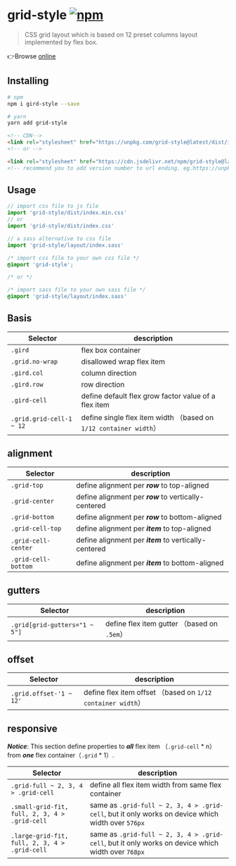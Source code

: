 # grid-style [![npm](https://img.shields.io/npm/v/grid-style.svg)](https://www.npmjs.com/package/grid-style)

> CSS grid layout which is based on 12 preset columns layout implemented by flex box.

👉Browse [online]

[online]:https://lbwa.github.io/grid-style/

## Installing

```bash
# npm
npm i gird-style --save

# yarn
yarn add grid-style
```

```html
<!-- CDN-->
<link rel="stylesheet" href="https://unpkg.com/grid-style@latest/dist/index.min.css">
<!-- or -->

<link rel="stylesheet" href="https://cdn.jsdelivr.net/npm/grid-style@latest/dist/index.min.css">
<!-- recommend you to add version number to url ending. eg.https://unpkg.com/grid-style@x.y.z --> 
```

## Usage

```js
// import css file to js file
import 'grid-style/dist/index.min.css'
// or
import 'grid-style/dist/index.css'

// a sass alternative to css file
import 'grid-style/layout/index.sass'
```

```css
/* import css file to your own css file */
@import 'grid-style';

/* or */

/* import sass file to your own sass file */
@import 'grid-style/layout/index.sass'
```

## Basis

| Selector | description |
| ---------- | ----------- |
| `.gird` | flex box container |
| `.grid.no-wrap` | disallowed wrap flex item |
| `.gird.col` | column direction |
| `.gird.row` | row direction |
| `.gird-cell` | define default flex grow factor value of a flex item |
| `.grid.grid-cell-1 ~ 12` | define single flex item width （based on `1/12 container width`） |

## alignment

| Selector | description |
| ---------- | ----------- |
| `.grid-top` | define alignment per ***row*** to top-aligned |
| `.grid-center` | define alignment per ***row*** to vertically-centered |
| `.grid-bottom` | define alignment per ***row*** to bottom-aligned |
| `.grid-cell-top` | define alignment per ***item*** to top-aligned |
| `.grid-cell-center` | define alignment per ***item*** to vertically-centered |
| `.grid-cell-bottom` | define alignment per ***item*** to bottom-aligned |

## gutters

| Selector | description |
| ---------- | ----------- |
| `.grid[grid-gutters="1 ~ 5"]` | define flex item gutter （based on `.5em`） |

## offset

| Selector | description |
| ---------- | ----------- |
| `.grid.offset-'1 ~ 12'` | define flex item offset （based on `1/12 container width`）|

## responsive

***Notice***: This section define properties to ***all*** flex item （`.grid-cell` * n） from ***one*** flex container（`.grid` * 1）.

| Selector | description |
| ---------- | ----------- |
| `.grid-full ~ 2, 3, 4 > .grid-cell` | define all flex item width from same flex container |
| `.small-grid-fit, full, 2, 3, 4 > .grid-cell` | same as `.grid-full ~ 2, 3, 4 > .grid-cell`, but it only works on device which width over `576px` |
| `.large-grid-fit, full, 2, 3, 4 > .grid-cell` | same as `.grid-full ~ 2, 3, 4 > .grid-cell`, but it only works on device which width over `768px` |